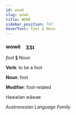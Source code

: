 ```yaml
---
id: wowë
slug: wowë
title: WOWË
sidebar_position: 747
hoverText: foot § Noun
---
```


### wowë&emsp;<span kind="abugida">ʒʒʇ</span>

*foot* **§** Noun

**Verb**: to be a foot

**Noun**: foot

**Modifier**: foot-related

Hawaiian wāwae 

*Austronesian Language Family*